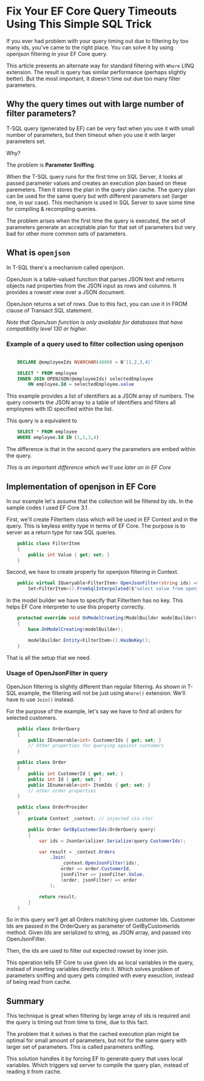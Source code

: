# Fix Your EF Core Query Timeouts Using This Simple SQL Trick

If you ever had problem with your query timing out due to filtering by too many ids, you've came to the right place.
You can solve it by using openjson filtering in your EF Core query.

This article presents an alternate way for standard filtering with `Where` LINQ extension.
The result is query has similar performance (perhaps slightly better). But the most important, it doesn't time out due too many filter parameters.

## Why the query times out with large number of filter parameters?

T-SQL query (generated by EF) can be very fast when you use it with small number of parameters, but then timeout when you use it with larger parameters set.

Why?

The problem is **Parameter Sniffing**.

When the T-SQL query runs for the first time on SQL Server, it looks at passed parameter values and creates an execution plan based on these paremeters. Then it stores the plan in the query plan cache. The query plan can be used for the same query but with different parameters set (larger one, in our case). This mechanism is used in SQL Server to save some time for compiling & recompiling queries.

The problem arises when the first time the query is executed, the set of parameters generate an acceptable plan for that set of parameters but very bad for other more common sets of parameters.

## What is `openjson`

In T-SQL there's a mechanism called openjson.

OpenJson is a table-valued function that parses JSON text and returns objects nad properties from the JSON input as rows and columns.
It provides a rowset view over a JSON document.

OpenJson returns a set of rows. Due to this fact, you can use it in FROM clause of Transact SQL statement.

_Note that OpenJson function is only available for databases that have compatibility level 130 or higher._

### Example of a query used to filter collection using openjson

```SQL

    DECLARE @employeeIds NVARCHAR(4000) = N'[1,2,3,4]'

    SELECT * FROM employee
    INNER JOIN OPENJSON(@employeeIds) selectedEmployee
        ON employee.Id = selectedEmployee.value

```

This example provides a list of identifiers as a JSON array of numbers.
The query converts the JSON array to a table of identifiers and filters all employees with ID specified within the list.

This query is a equivalent to

```SQL
    SELECT * FROM employee
    WHERE employee.Id IN (1,2,3,4)
```

The difference is that in the second query the parameters are embed within the query.

_This is an important difference which we'll use later on in EF Core_

## Implementation of openjson in EF Core

In our example let's assume that the collection will be filtered by ids.
In the sample codes I used EF Core 3.1 .

First, we'll create FilterItem class which will be used in EF Context and in the query.
This is keyless entity type in terms of EF Core.
The purpose is to server as a return type for raw SQL queries.

```csharp
    public class FilterItem
    {
        public int Value { get; set; }
    }
```

Second, we have to create property for openjson filtering in Context.

```csharp
    public virtual IQueryable<FilterItem> OpenJsonFilter(string ids) =>
        Set<FilterItem>().FromSqlInterpolated($"select value from openjson( {ids} )");
```

In the model builder we have to specify that FilterItem has no key.
This helps EF Core interpreter to use this property correctly.

```csharp
    protected override void OnModelCreating(ModelBuilder modelBuilder)
    {
        base.OnModelCreating(modelBuilder);

        modelBuilder.Entity<FilterItem>().HasNoKey();
    }
```

That is all the setup that we need.

### Usage of OpenJsonFilter in query

OpenJson filtering is slightly different than regular filtering. As shown in T-SQL example, the filtering will not be just using `Where()` extension. We'll have to use `Join()` instead.

For the purpose of the example, let's say we have to find all orders for selected customers.

```csharp
    public class OrderQuery
    {
        public IEnumerable<int> CustomerIds { get; set; }
        // Other properties for querying against customers
    }

    public class Order
    {
        public int CustomerId { get; set; }
        public int Id { get; set; }
        public IEnumerable<int> ItemIds { get; set; }
        // other order properties
    }

    public class OrderProvider
    {
        private Context _context; // injected via ctor

        public Order GetByCustomerIds(OrderQuery query)
        {
            var ids = JsonSerializer.Serialize(query.CustomerIds);

            var result = _context.Orders
                .Join(
                    _context.OpenJsonFilter(ids),
                    order => order.CustomerId,
                    jsonFilter => jsonFilter.Value,
                    (order, jsonFilter) => order
                );

            return result;
        }
    }
```

So in this query we'll get all Orders matching given customer Ids.
Customer Ids are passed in the OrderQuery as parameter of GetByCustomerIds method.
Given Ids are serialized to string, as JSON array, and passed into OpenJsonFilter.

Then, the ids are used to filter out expected rowset by inner join.

This operation tells EF Core to use given ids as local variables in the query, instead of inserting variables directly into it. Which solves problem of parameters sniffing and query gets compiled with every exeuction, instead of being read from cache.

## Summary

This technique is great when filtering by large array of ids is required and the query is timing out from time to time, due to this fact.

The problem that it solves is that the cached execution plan might be optimal for small amount of parameters, but not for the same query with larger set of parameters. This is called parameters sniffing.

This solution handles it by forcing EF to generate query that uses local variables. Which triggers sql server to compile the query plan, instead of reading it from cache.
